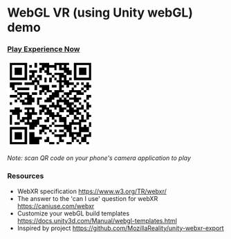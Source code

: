 # WebGL VR (using Unity webGL) demo

### [Play Experience Now](https://aallbrig.github.io/unity-webxr-demo/WebGL/index.html)

![QR Code to play game](media/play-game-qr-code.png)

*Note: scan QR code on your phone's camera application to play*

### Resources
- WebXR specification https://www.w3.org/TR/webxr/
- The answer to the 'can I use' question for webXR https://caniuse.com/webxr
- Customize your webGL build templates https://docs.unity3d.com/Manual/webgl-templates.html
- Inspired by project https://github.com/MozillaReality/unity-webxr-export
